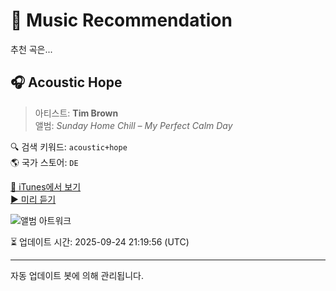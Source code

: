 
# 🎵 Music Recommendation

추천 곡은...

## 🎧 Acoustic Hope  
> 아티스트: **Tim Brown**  
> 앨범: _Sunday Home Chill – My Perfect Calm Day_  

🔍 검색 키워드: `acoustic+hope`  
🌎 국가 스토어: `DE`

[🔗 iTunes에서 보기](https://music.apple.com/de/album/acoustic-hope/1503026613?i=1503026930&uo=4)  
[▶️ 미리 듣기](https://audio-ssl.itunes.apple.com/itunes-assets/AudioPreview123/v4/64/b1/97/64b19756-11dc-dbd5-24ce-c9b21f0709dd/mzaf_2794734621487901635.plus.aac.p.m4a)

![앨범 아트워크](https://is1-ssl.mzstatic.com/image/thumb/Music113/v4/16/bb/0e/16bb0eb4-40c7-1b3c-f6f3-f0290e6853f2/8134131007583.jpg/100x100bb.jpg)

⏳ 업데이트 시간: 2025-09-24 21:19:56 (UTC)

---
자동 업데이트 봇에 의해 관리됩니다.
